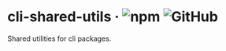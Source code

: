 # cli-shared-utils &middot; ![npm](https://img.shields.io/npm/v/cli-shared-utils) ![GitHub](https://img.shields.io/github/license/ongw20/cli-shared-utils)
Shared utilities for cli packages.
